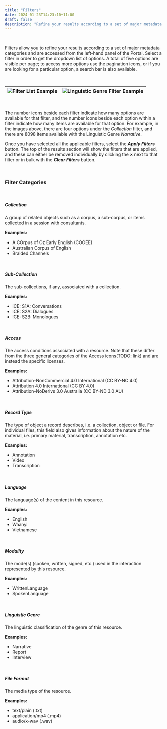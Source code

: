 ```yaml
---
title: "Filters"
date: 2024-01-23T14:23:10+11:00
draft: false
description: "Refine your results according to a set of major metadata categories."
---
```


<br>

Filters allow you to refine your results according to a set of major metadata categories and are accessed from the left-hand panel of the Portal. Select a filter in order to get the dropdown list of options. A total of five options are visible per page; to access more options use the pagination icons, or if you are looking for a particular option, a search bar is also available.

<br>

![Filter List Example](/help_docs/filters1.png) | ![Linguistic Genre Filter Example](/help_docs/filters2.png)
--- | ---

<br>

The number icons beside each filter indicate how many options are available for that filter, and the number icons beside each option within a filter indicate how many items are available for that option. For example, in the images above, there are four options under the _Collection_ filter, and there are 8098 items available with the Linguistic Genre _Narrative_.

Once you have selected all the applicable filters, select the ___Apply Filters___ button. The top of the results section will show the filters that are applied, and these can either be removed individually by clicking the __×__ next to that filter or in bulk with the ___Clear Filters___ button.

<br>

### Filter Categories

<br>

##### Collection

A group of related objects such as a corpus, a sub-corpus, or items collected in a session with consultants.

__Examples:__
- A COrpus of Oz Early English (COOEE)
- Australian Corpus of English
- Braided Channels

<br>

##### Sub-Collection

The sub-collections, if any, associated with a collection.

__Examples:__
- ICE: S1A: Conversations
- ICE: S2A: Dialogues
- ICE: S2B: Monologues

<br>

##### Access

The access conditions associated with a resource. Note that these differ from the three general categories of the Access icons(TODO: link) and are instead the specific licenses.

__Examples:__
- Attribution-NonCommercial 4.0 International (CC BY-NC 4.0)
- Attribution 4.0 International (CC BY 4.0)
- Attribution-NoDerivs 3.0 Australia (CC BY-ND 3.0 AU)

<br>

##### Record Type

The type of object a record describes, i.e. a collection, object or file. For individual files, this field also gives information about the nature of the material, i.e. primary material, transcription, annotation etc.

__Examples:__
- Annotation
- Video
- Transcription

<br>

##### Language

The language(s) of the content in this resource.

__Examples:__
- English
- Waanyi
- Vietnamese

<br>

##### Modality

The mode(s) (spoken, written, signed, etc.) used in the interaction represented by this resource.

__Examples:__
- WrittenLanguage
- SpokenLanguage

<br>

##### Linguistic Genre

The linguistic classification of the genre of this resource.

__Examples:__
- Narrative
- Report
- Interview

<br>

##### File Format

The media type of the resource.

__Examples:__
- text/plain (.txt)
- application/mp4 (.mp4)
- audio/x-wav (.wav)

<br>